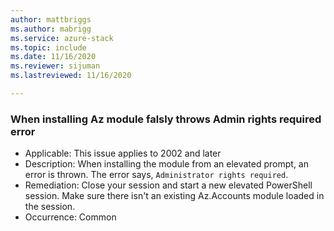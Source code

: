 ```yaml
---
author: mattbriggs
ms.author: mabrigg
ms.service: azure-stack
ms.topic: include
ms.date: 11/16/2020
ms.reviewer: sijuman
ms.lastreviewed: 11/16/2020

---
```


### When installing Az module falsly throws Admin rights required error

- Applicable: This issue applies to 2002 and later
- Description: When installing the module from an elevated prompt, an error is thrown. The error says, `Administrator rights required`.
- Remediation: Close your session and start a new elevated PowerShell session. Make sure there isn't an existing Az.Accounts module loaded in the session.
- Occurrence: Common